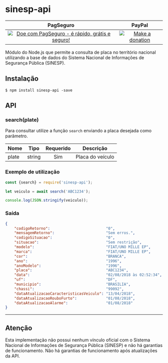 # sinesp-api

| PagSeguro       | PayPal          |
| :-------------: | :-------------: |
[![Doe com PagSeguro - é rápido, grátis e seguro!](https://stc.pagseguro.uol.com.br/public/img/botoes/doacoes/209x48-doar-laranja-assina.gif)](https://pag.ae/bhmK2Xf) | [![Make a donation](https://www.paypalobjects.com/en_US/i/btn/btn_donateCC_LG.gif)](https://www.paypal.com/cgi-bin/webscr?cmd=_s-xclick&hosted_button_id=LKDGCQBKYBW5E)
 
Módulo do Node.js que permite a consulta de placa no território nacional utilizando a base de dados do Sistema Nacional de Informações de Segurança Pública (SINESP).

## Instalação

```
$ npm install sinesp-api -save
```

## API

### search(plate)

Para consultar utilize a função `search` enviando a placa desejada como parâmetro.

| Nome        | Tipo   | Requerido | Descrição        |
| ----------- | :----: | :-------: | ---------------- |
| plate       | string | Sim       | Placa do veículo |

### Exemplo de utilização

```js
const {search} = require('sinesp-api');

let veiculo = await search('ABC1234');

console.log(JSON.stringify(veiculo));
```

### Saída

```json
{
    "codigoRetorno":                         "0",
    "mensagemRetorno":                       "Sem erros.",
    "codigoSituacao":                        "0",
    "situacao":                              "Sem restrição",
    "modelo":                                "FIAT/UNO MILLE EP",
    "marca":                                 "FIAT/UNO MILLE EP",
    "cor":                                   "BRANCA",
    "ano":                                   "1996",
    "anoModelo":                             "1996",
    "placa":                                 "ABC1234",
    "data":                                  "02/08/2018 às 02:52:34",
    "uf":                                    "DF",
    "municipio":                             "BRASILIA",
    "chassi":                                "99092",
    "dataAtualizacaoCaracteristicasVeiculo": "13/04/2018",
    "dataAtualizacaoRouboFurto":             "01/08/2018",
    "dataAtualizacaoAlarme":                 "01/08/2018"
}
```

---

## Atenção

Esta implementação não possui nenhum vínculo oficial com o Sistema Nacional de Informações de Segurança Pública (SINESP) e não há garantias de funcionamento. Não há garantias de funcionamento após atualizações da API.